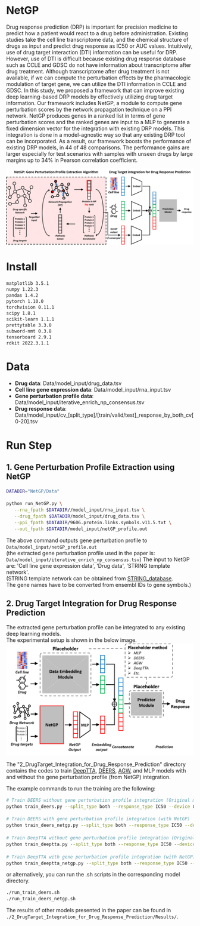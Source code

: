 # NetGP
Drug response prediction (DRP) is important for precision medicine to predict how a patient would react to a drug before administration. Existing studies take the cell line transcriptome data, and the chemical structure of drugs as input and predict drug response as IC50 or AUC values. Intuitively, use of drug target interaction (DTI) information can be useful for DRP. However, use of DTI is difficult because existing drug response database such as CCLE and GDSC do not have information about transcriptome after drug treatment. Although transcriptome after drug treatment is not available, if we can compute the perturbation effects by the pharmacologic modulation of target gene, we can utilize the DTI information in CCLE and GDSC. In this study, we proposed a framework that can improve existing deep learning-based DRP models by effectively utilizing drug target information. Our framework includes NetGP, a module to compute gene perturbation scores by the network propagation technique on a PPI network. NetGP produces genes in a ranked list in terms of gene perturbation scores and the ranked genes are input to a MLP to generate a fixed dimension vector for the integration with existing DRP models. This integration is done in a model-agnostic way so that any existing DRP tool can be incorporated. As a result, our framework boosts the performance of existing DRP models, in 44 of 48 comparisons. The performance gains are larger especially for test scenarios with samples with unseen drugs by large margins up to 34% in Pearson correlation coefficient.

![Overview](images/fig1_overview.png)

# Install
```
matplotlib 3.5.1  
numpy 1.22.3  
pandas 1.4.2  
pytorch 1.10.0  
torchvision 0.11.1  
scipy 1.8.1  
scikit-learn 1.1.1  
prettytable 3.3.0  
subword-nmt 0.3.8  
tensorboard 2.9.1  
rdkit 2022.3.1.1  
```

# Data
 * __Drug data__: Data/model_input/drug_data.tsv
 * __Cell line gene expression data__: Data/model_input/rna_input.tsv
 * __Gene perturbation profile data__: Data/model_input/iterative_enrich_np_consensus.tsv
 * __Drug response data__: Data/model_input/cv_[split_type]/[train/valid/test]_response_by_both_cv[0-20].tsv
 
 # Run Step
 ## 1. Gene Perturbation Profile Extraction using NetGP
 
 ```bash
 DATADIR="NetGP/Data"
 
 python run_NetGP.py \
    --rna_fpath $DATADIR//model_input/rna_input.tsv \
    --drug_fpath $DATADIR/model_input/drug_data.tsv \
    --ppi_fpath $DATADIR/9606.protein.links.symbols.v11.5.txt \
    --out_fpath $DATADIR/model_input/netGP_profile.out
```
The above command outputs gene perturbation profile to `Data/model_input/netGP_profile.out`  
(the extracted gene perturbation profile used in the paper is: `Data/model_input/iterative_enrich_np_consensus.tsv`)
The input to NetGP are: 'Cell line gene expression data', 'Drug data', 'STRING template network'.  
(STRING template network can be obtained from [STRING_database](https://string-db.org/cgi/download?sessionId=bJ9NZpNP7Bn4&species_text=Homo+sapiens).  
The gene names have to be converted from ensembl IDs to gene symbols.)

 
 ## 2. Drug Target Integration for Drug Response Prediction
 The extracted gene perturbation profile can be integrated to any existing deep learning models.  
 The experimental setup is shown in the below image.
 ![Experimental Setup](images/fig2_experimental_setup.png)

 The "2_DrugTarget_Integration_for_Drug_Response_Prediction" directory contains the codes to train [DeepTTA](https://academic.oup.com/bib/article/23/3/bbac100/6554594), [DEERS](https://www.nature.com/articles/s41598-021-94564-z), [AGW](https://academic.oup.com/bib/article/23/2/bbab534/6501725), and MLP models with and without the gene perturbation profile (from NetGP) integration.  
 
 The example commands to run the training are the following:
 ```bash
 # Train DEERS without gene perturbation profile integration (Original model)
 python train_deers.py --split_type both --response_type IC50 --device 0

 # Train DEERS with gene perturbation profile integration (with NetGP)
 python train_deers_netgp.py --split_type both --response_type IC50 --device 0

 # Train DeepTTA without gene perturbation profile integration (Original model)
 python train_deeptta.py --split_type both --response_type IC50 --device 0
 
 # Train DeepTTA with gene perturbation profile integration (with NetGP)
 python train_deeptta_netgp.py --split_type both --response_type IC50 --device 0

 ```
 
 or alternatively, you can run the .sh scripts in the corresponding model directory.
```bash
./run_train_deers.sh
./run_train_deers_netgp.sh
```
 
 The results of other models presented in the paper can be found in `./2_DrugTarget_Integration_for_Drug_Response_Prediction/Results/`.
 
